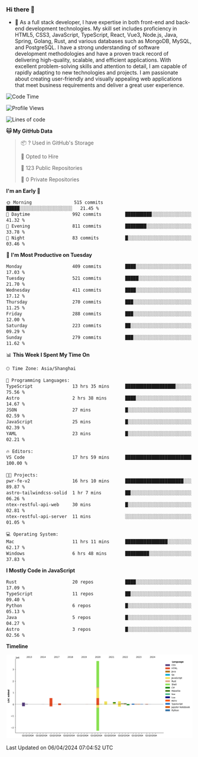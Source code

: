 ### Hi there 👋

- 🌱 As a full stack developer, I have expertise in both front-end and back-end development technologies. My skill set includes proficiency in HTML5, CSS3, JavaScript, TypeScript, React, Vue3, Node.js, Java, Spring, Golang, Rust, and various databases such as MongoDB, MySQL, and PostgreSQL. I have a strong understanding of software development methodologies and have a proven track record of delivering high-quality, scalable, and efficient applications. With excellent problem-solving skills and attention to detail, I am capable of rapidly adapting to new technologies and projects. I am passionate about creating user-friendly and visually appealing web applications that meet business requirements and deliver a great user experience.

<!--START_SECTION:waka-->
![Code Time](http://img.shields.io/badge/Code%20Time-1%2C328%20hrs%2020%20mins-blue)

![Profile Views](http://img.shields.io/badge/Profile%20Views-0-blue)

![Lines of code](https://img.shields.io/badge/From%20Hello%20World%20I%27ve%20Written-5.6%20million%20lines%20of%20code-blue)

**🐱 My GitHub Data** 

> 📦 ? Used in GitHub's Storage 
 > 
> 💼 Opted to Hire
 > 
> 📜 123 Public Repositories 
 > 
> 🔑 0 Private Repositories 
 > 
**I'm an Early 🐤** 

```text
🌞 Morning                515 commits         █████░░░░░░░░░░░░░░░░░░░░   21.45 % 
🌆 Daytime                992 commits         ██████████░░░░░░░░░░░░░░░   41.32 % 
🌃 Evening                811 commits         ████████░░░░░░░░░░░░░░░░░   33.78 % 
🌙 Night                  83 commits          █░░░░░░░░░░░░░░░░░░░░░░░░   03.46 % 
```
📅 **I'm Most Productive on Tuesday** 

```text
Monday                   409 commits         ████░░░░░░░░░░░░░░░░░░░░░   17.03 % 
Tuesday                  521 commits         █████░░░░░░░░░░░░░░░░░░░░   21.70 % 
Wednesday                411 commits         ████░░░░░░░░░░░░░░░░░░░░░   17.12 % 
Thursday                 270 commits         ███░░░░░░░░░░░░░░░░░░░░░░   11.25 % 
Friday                   288 commits         ███░░░░░░░░░░░░░░░░░░░░░░   12.00 % 
Saturday                 223 commits         ██░░░░░░░░░░░░░░░░░░░░░░░   09.29 % 
Sunday                   279 commits         ███░░░░░░░░░░░░░░░░░░░░░░   11.62 % 
```


📊 **This Week I Spent My Time On** 

```text
🕑︎ Time Zone: Asia/Shanghai

💬 Programming Languages: 
TypeScript               13 hrs 35 mins      ███████████████████░░░░░░   75.56 % 
Astro                    2 hrs 38 mins       ████░░░░░░░░░░░░░░░░░░░░░   14.67 % 
JSON                     27 mins             █░░░░░░░░░░░░░░░░░░░░░░░░   02.59 % 
JavaScript               25 mins             █░░░░░░░░░░░░░░░░░░░░░░░░   02.39 % 
YAML                     23 mins             █░░░░░░░░░░░░░░░░░░░░░░░░   02.21 % 

🔥 Editors: 
VS Code                  17 hrs 59 mins      █████████████████████████   100.00 % 

🐱‍💻 Projects: 
pwr-fe-v2                16 hrs 10 mins      ██████████████████████░░░   89.87 % 
astro-tailwindcss-solid  1 hr 7 mins         ██░░░░░░░░░░░░░░░░░░░░░░░   06.26 % 
ntex-restful-api-web     30 mins             █░░░░░░░░░░░░░░░░░░░░░░░░   02.81 % 
ntex-restful-api-server  11 mins             ░░░░░░░░░░░░░░░░░░░░░░░░░   01.05 % 

💻 Operating System: 
Mac                      11 hrs 11 mins      ████████████████░░░░░░░░░   62.17 % 
Windows                  6 hrs 48 mins       █████████░░░░░░░░░░░░░░░░   37.83 % 
```

**I Mostly Code in JavaScript** 

```text
Rust                     20 repos            ████░░░░░░░░░░░░░░░░░░░░░   17.09 % 
TypeScript               11 repos            ██░░░░░░░░░░░░░░░░░░░░░░░   09.40 % 
Python                   6 repos             █░░░░░░░░░░░░░░░░░░░░░░░░   05.13 % 
Java                     5 repos             █░░░░░░░░░░░░░░░░░░░░░░░░   04.27 % 
Astro                    3 repos             █░░░░░░░░░░░░░░░░░░░░░░░░   02.56 % 
```



**Timeline**

![Lines of Code chart](https://raw.githubusercontent.com/elton/elton/main/assets/bar_graph.png)


 Last Updated on 06/04/2024 07:04:52 UTC
<!--END_SECTION:waka-->

<!--
**elton/elton** is a ✨ _special_ ✨ repository because its `README.md` (this file) appears on your GitHub profile.

Here are some ideas to get you started:

- 🔭 I’m currently working on ...
- 🌱 I’m currently learning ...
- 👯 I’m looking to collaborate on ...
- 🤔 I’m looking for help with ...
- 💬 Ask me about ...
- 📫 How to reach me: ...
- 😄 Pronouns: ...
- ⚡ Fun fact: ...
-->
